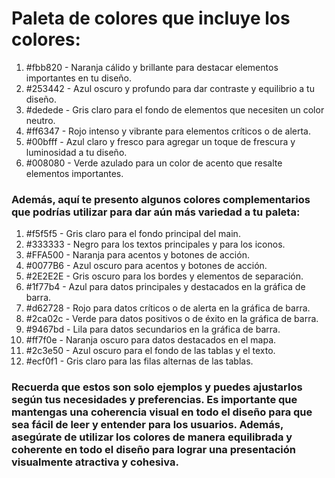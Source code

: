 # Paleta de colores que incluye los colores:

1. #fbb820 - Naranja cálido y brillante para destacar elementos importantes en tu diseño.
1. #253442 - Azul oscuro y profundo para dar contraste y equilibrio a tu diseño.
1. #dedede - Gris claro para el fondo de elementos que necesiten un color neutro.
1. #ff6347 - Rojo intenso y vibrante para elementos críticos o de alerta.
1. #00bfff - Azul claro y fresco para agregar un toque de frescura y luminosidad a tu diseño.
1. #008080 - Verde azulado para un color de acento que resalte elementos importantes.

### Además, aquí te presento algunos colores complementarios que podrías utilizar para dar aún más variedad a tu paleta:

1. #f5f5f5 - Gris claro para el fondo principal del main.
1. #333333 - Negro para los textos principales y para los iconos.
1. #FFA500 - Naranja para acentos y botones de acción.
1. #0077B6 - Azul oscuro para acentos y botones de acción.
1. #2E2E2E - Gris oscuro para los bordes y elementos de separación.
1. #1f77b4 - Azul para datos principales y destacados en la gráfica de barra.
1. #d62728 - Rojo para datos críticos o de alerta en la gráfica de barra.
1. #2ca02c - Verde para datos positivos o de éxito en la gráfica de barra.
1. #9467bd - Lila para datos secundarios en la gráfica de barra.
1. #ff7f0e - Naranja oscuro para datos destacados en el mapa.
1. #2c3e50 - Azul oscuro para el fondo de las tablas y el texto.
1. #ecf0f1 - Gris claro para las filas alternas de las tablas.

### Recuerda que estos son solo ejemplos y puedes ajustarlos según tus necesidades y preferencias. Es importante que mantengas una coherencia visual en todo el diseño para que sea fácil de leer y entender para los usuarios. Además, asegúrate de utilizar los colores de manera equilibrada y coherente en todo el diseño para lograr una presentación visualmente atractiva y cohesiva.